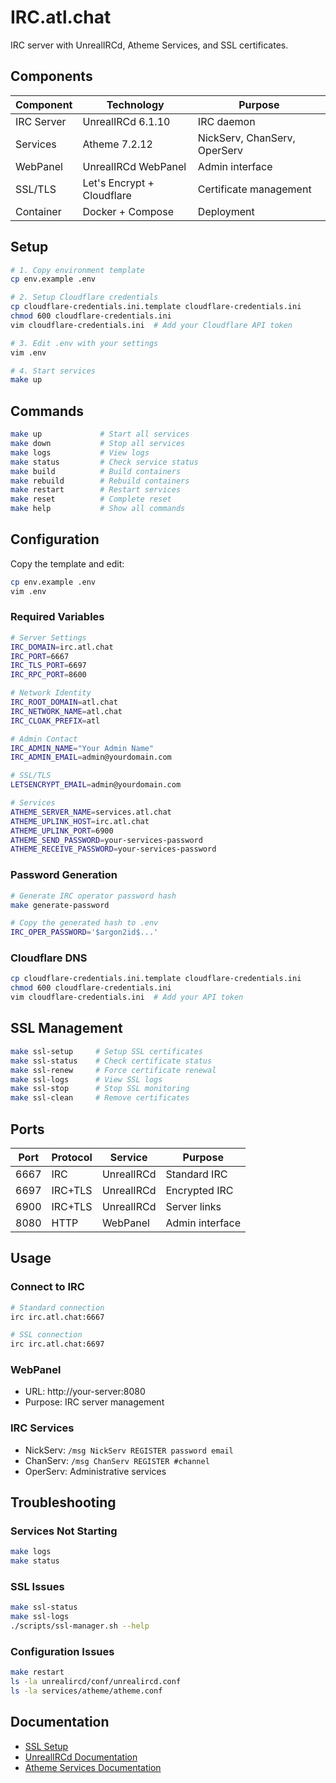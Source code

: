# IRC.atl.chat

IRC server with UnrealIRCd, Atheme Services, and SSL certificates.

## Components

| Component | Technology | Purpose |
|-----------|------------|---------|
| IRC Server | UnrealIRCd 6.1.10 | IRC daemon |
| Services | Atheme 7.2.12 | NickServ, ChanServ, OperServ |
| WebPanel | UnrealIRCd WebPanel | Admin interface |
| SSL/TLS | Let's Encrypt + Cloudflare | Certificate management |
| Container | Docker + Compose | Deployment |

## Setup

```bash
# 1. Copy environment template
cp env.example .env

# 2. Setup Cloudflare credentials
cp cloudflare-credentials.ini.template cloudflare-credentials.ini
chmod 600 cloudflare-credentials.ini
vim cloudflare-credentials.ini  # Add your Cloudflare API token

# 3. Edit .env with your settings
vim .env

# 4. Start services
make up
```

## Commands

```bash
make up             # Start all services
make down           # Stop all services
make logs           # View logs
make status         # Check service status
make build          # Build containers
make rebuild        # Rebuild containers
make restart        # Restart services
make reset          # Complete reset
make help           # Show all commands
```

## Configuration

Copy the template and edit:
```bash
cp env.example .env
vim .env
```

### Required Variables

```bash
# Server Settings
IRC_DOMAIN=irc.atl.chat
IRC_PORT=6667
IRC_TLS_PORT=6697
IRC_RPC_PORT=8600

# Network Identity
IRC_ROOT_DOMAIN=atl.chat
IRC_NETWORK_NAME=atl.chat
IRC_CLOAK_PREFIX=atl

# Admin Contact
IRC_ADMIN_NAME="Your Admin Name"
IRC_ADMIN_EMAIL=admin@yourdomain.com

# SSL/TLS
LETSENCRYPT_EMAIL=admin@yourdomain.com

# Services
ATHEME_SERVER_NAME=services.atl.chat
ATHEME_UPLINK_HOST=irc.atl.chat
ATHEME_UPLINK_PORT=6900
ATHEME_SEND_PASSWORD=your-services-password
ATHEME_RECEIVE_PASSWORD=your-services-password
```

### Password Generation

```bash
# Generate IRC operator password hash
make generate-password

# Copy the generated hash to .env
IRC_OPER_PASSWORD='$argon2id$...'
```

### Cloudflare DNS

```bash
cp cloudflare-credentials.ini.template cloudflare-credentials.ini
chmod 600 cloudflare-credentials.ini
vim cloudflare-credentials.ini  # Add your API token
```

## SSL Management

```bash
make ssl-setup     # Setup SSL certificates
make ssl-status    # Check certificate status
make ssl-renew     # Force certificate renewal
make ssl-logs      # View SSL logs
make ssl-stop      # Stop SSL monitoring
make ssl-clean     # Remove certificates
```

## Ports

| Port | Protocol | Service | Purpose |
|------|----------|---------|---------|
| 6667 | IRC | UnrealIRCd | Standard IRC |
| 6697 | IRC+TLS | UnrealIRCd | Encrypted IRC |
| 6900 | IRC+TLS | UnrealIRCd | Server links |
| 8080 | HTTP | WebPanel | Admin interface |

## Usage

### Connect to IRC
```bash
# Standard connection
irc irc.atl.chat:6667

# SSL connection
irc irc.atl.chat:6697
```

### WebPanel
- URL: http://your-server:8080
- Purpose: IRC server management

### IRC Services
- NickServ: `/msg NickServ REGISTER password email`
- ChanServ: `/msg ChanServ REGISTER #channel`
- OperServ: Administrative services

## Troubleshooting

### Services Not Starting
```bash
make logs
make status
```

### SSL Issues
```bash
make ssl-status
make ssl-logs
./scripts/ssl-manager.sh --help
```

### Configuration Issues
```bash
make restart
ls -la unrealircd/conf/unrealircd.conf
ls -la services/atheme/atheme.conf
```

## Documentation

- [SSL Setup](./docs/SSL.md)
- [UnrealIRCd Documentation](https://www.unrealircd.org/docs/)
- [Atheme Services Documentation](https://atheme.dev/docs/)
